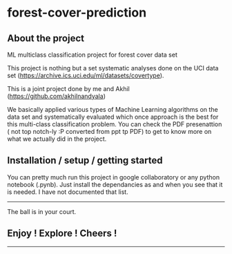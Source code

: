 # forest-cover-prediction

## About the project 

ML multiclass classification project for forest cover data set

This project is nothing but a set systematic analyses done on the UCI data set (https://archive.ics.uci.edu/ml/datasets/covertype). 

This is a joint project done by me and Akhil (https://github.com/akhilnandyala)

We basically  applied various types of Machine Learning algorithms on the data set and systematically evaluated which once approach is the best for this multi-class classification problem. You can check the PDF presenattion ( not top notch-ly :P converted from ppt tp PDF) to get to know more on what we actually did in the project.

## Installation / setup / getting started

You can pretty much run this project in google collaboratory or any python notebook (.pynb). Just install the dependancies as and when you see that it is needed. I have not documented that list.

-------
The ball is in your court. <br>
## Enjoy ! Explore ! Cheers !

--------
